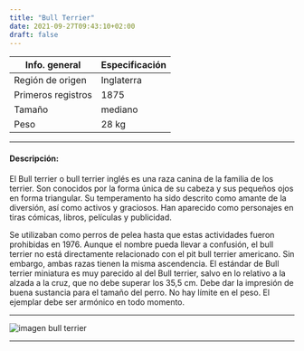 ```yaml
---
title: "Bull Terrier"
date: 2021-09-27T09:43:10+02:00
draft: false
---
```

|Info. general|Especificación|
|--|--|
|Región de origen|Inglaterra|
|Primeros registros|1875|
|Tamaño|mediano|
|Peso|28 kg|	

 -------------------------          

#### Descripción:

El Bull terrier o bull terrier inglés es una raza canina de la familia de los terrier. Son conocidos por la forma única de su cabeza y sus pequeños ojos en forma triangular. Su temperamento ha sido descrito como amante de la diversión, así como activos y graciosos. Han aparecido como personajes en tiras cómicas, libros, películas y publicidad.

Se utilizaban como perros de pelea hasta que estas actividades fueron prohibidas en 1976. Aunque el nombre pueda llevar a confusión, el bull terrier no está directamente relacionado con el pit bull terrier americano. Sin embargo, ambas razas tienen la misma ascendencia. El estándar de Bull terrier miniatura es muy parecido al del Bull terrier, salvo en lo relativo a la alzada a la cruz, que no debe superar los 35,5 cm. Debe dar la impresión de buena sustancia para el tamaño del perro. No hay límite en el peso. El ejemplar debe ser armónico en todo momento.

-------------------------

![imagen bull terrier](/img/bullt.jpg)

-------------------------